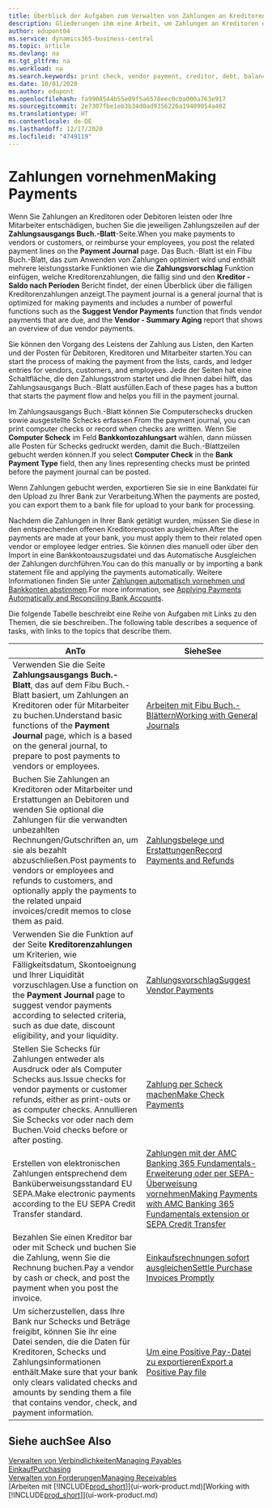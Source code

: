 ```yaml
---
title: Überblick der Aufgaben zum Verwalten von Zahlungen an Kreditoren | Microsoft Docs
description: Gliederungen ihm eine Arbeit, um Zahlungen an Kreditoren oder zu den Gläubigern, einschließlich Buchungszahlungszeilen und das Anzeigen einer Übersicht über den fälligen Saldo zu verwalten.
author: edupont04
ms.service: dynamics365-business-central
ms.topic: article
ms.devlang: na
ms.tgt_pltfrm: na
ms.workload: na
ms.search.keywords: print check, vendor payment, creditor, debt, balance due, AP
ms.date: 10/01/2020
ms.author: edupont
ms.openlocfilehash: fa9908544b55e09f5a6578eec0cba000a763e917
ms.sourcegitcommit: 2e7307fbe1eb3b34d0ad9356226a19409054a402
ms.translationtype: HT
ms.contentlocale: de-DE
ms.lasthandoff: 12/17/2020
ms.locfileid: "4749119"
---
```

# <a name="making-payments"></a><span data-ttu-id="4c81e-103">Zahlungen vornehmen</span><span class="sxs-lookup"><span data-stu-id="4c81e-103">Making Payments</span></span>

<span data-ttu-id="4c81e-104">Wenn Sie Zahlungen an Kreditoren oder Debitoren leisten oder Ihre Mitarbeiter entschädigen, buchen Sie die jeweiligen Zahlungszeilen auf der **Zahlungsausgangs Buch.-Blatt**-Seite.</span><span class="sxs-lookup"><span data-stu-id="4c81e-104">When you make payments to vendors or customers, or reimburse your employees, you post the related payment lines on the **Payment Journal** page.</span></span> <span data-ttu-id="4c81e-105">Das Buch.-Blatt ist ein Fibu Buch.-Blatt, das zum Anwenden von Zahlungen optimiert wird und enthält mehrere leistungsstarke Funktionen wie die **Zahlungsvorschlag** Funktion einfügen, welche Kreditorenzahlungen, die fällig sind und den **Kreditor - Saldo nach Perioden** Bericht findet, der einen Überblick über die fälligen Kreditorenzahlungen anzeigt.</span><span class="sxs-lookup"><span data-stu-id="4c81e-105">The payment journal is a general journal that is optimized for making payments and includes a number of powerful functions such as the **Suggest Vendor Payments** function that finds vendor payments that are due, and the **Vendor - Summary Aging** report that shows an overview of due vendor payments.</span></span>  

<span data-ttu-id="4c81e-106">Sie können den Vorgang des Leistens der Zahlung aus Listen, den Karten und der Posten für Debitoren, Kreditoren und Mitarbeiter starten.</span><span class="sxs-lookup"><span data-stu-id="4c81e-106">You can start the process of making the payment from the lists, cards, and ledger entries for vendors, customers, and employees.</span></span> <span data-ttu-id="4c81e-107">Jede der Seiten hat eine Schaltfläche, die den Zahlungsstrom startet und die Ihnen dabei hilft, das Zahlungsausgangs Buch.-Blatt ausfüllen.</span><span class="sxs-lookup"><span data-stu-id="4c81e-107">Each of these pages has a button that starts the payment flow and helps you fill in the payment journal.</span></span>  

<span data-ttu-id="4c81e-108">Im Zahlungsausgangs Buch.-Blatt können Sie Computerschecks drucken sowie ausgestellte Schecks erfassen.</span><span class="sxs-lookup"><span data-stu-id="4c81e-108">From the payment journal, you can print computer checks or record when checks are written.</span></span> <span data-ttu-id="4c81e-109">Wenn Sie **Computer Scheck** im Feld **Bankkontozahlungsart** wählen, dann müssen alle Posten für Schecks gedruckt werden, damit die Buch.-Blattzeilen gebucht werden können.</span><span class="sxs-lookup"><span data-stu-id="4c81e-109">If you select **Computer Check** in the **Bank Payment Type** field, then any lines representing checks must be printed before the payment journal can be posted.</span></span>

<span data-ttu-id="4c81e-110">Wenn Zahlungen gebucht werden, exportieren Sie sie in eine Bankdatei für den Upload zu Ihrer Bank zur Verarbeitung.</span><span class="sxs-lookup"><span data-stu-id="4c81e-110">When the payments are posted, you can export them to a bank file for upload to your bank for processing.</span></span>

<span data-ttu-id="4c81e-111">Nachdem die Zahlungen in Ihrer Bank getätigt wurden, müssen Sie diese in den entsprechenden offenen Kreditorenposten ausgleichen.</span><span class="sxs-lookup"><span data-stu-id="4c81e-111">After the payments are made at your bank, you must apply them to their related open vendor or employee ledger entries.</span></span> <span data-ttu-id="4c81e-112">Sie können dies manuell oder über den Import in eine Bankkontoauszugsdatei und das Automatische Ausgleichen der Zahlungen durchführen.</span><span class="sxs-lookup"><span data-stu-id="4c81e-112">You can do this manually or by importing a bank statement file and applying the payments automatically.</span></span> <span data-ttu-id="4c81e-113">Weitere Informationen finden Sie unter [Zahlungen automatisch vornehmen und Bankkonten abstimmen](receivables-apply-payments-auto-reconcile-bank-accounts.md).</span><span class="sxs-lookup"><span data-stu-id="4c81e-113">For more information, see [Applying Payments Automatically and Reconciling Bank Accounts](receivables-apply-payments-auto-reconcile-bank-accounts.md).</span></span>

<span data-ttu-id="4c81e-114">Die folgende Tabelle beschreibt eine Reihe von Aufgaben mit Links zu den Themen, die sie beschreiben..</span><span class="sxs-lookup"><span data-stu-id="4c81e-114">The following table describes a sequence of tasks, with links to the topics that describe them.</span></span>

| <span data-ttu-id="4c81e-115">An</span><span class="sxs-lookup"><span data-stu-id="4c81e-115">To</span></span> | <span data-ttu-id="4c81e-116">Siehe</span><span class="sxs-lookup"><span data-stu-id="4c81e-116">See</span></span> |
| --- | --- |
|<span data-ttu-id="4c81e-117">Verwenden Sie die Seite **Zahlungsausgangs Buch.-Blatt**, das auf dem Fibu Buch.-Blatt basiert, um Zahlungen an Kreditoren oder für Mitarbeiter zu buchen.</span><span class="sxs-lookup"><span data-stu-id="4c81e-117">Understand basic functions of the **Payment Journal** page, which is a based on the general journal, to prepare to post payments to vendors or employees.</span></span>|[<span data-ttu-id="4c81e-118">Arbeiten mit Fibu Buch.-Blättern</span><span class="sxs-lookup"><span data-stu-id="4c81e-118">Working with General Journals</span></span>](ui-work-general-journals.md)|
|<span data-ttu-id="4c81e-119">Buchen Sie Zahlungen an Kreditoren oder Mitarbeiter und Erstattungen an Debitoren und wenden Sie optional die Zahlungen für die verwandten unbezahlten Rechnungen/Gutschriften an, um sie als bezahlt abzuschließen.</span><span class="sxs-lookup"><span data-stu-id="4c81e-119">Post payments to vendors or employees and refunds to customers, and optionally apply the payments to the related unpaid invoices/credit memos to close them as paid.</span></span>|[<span data-ttu-id="4c81e-120">Zahlungsbelege und Erstattungen</span><span class="sxs-lookup"><span data-stu-id="4c81e-120">Record Payments and Refunds</span></span>](payables-how-post-payments-refunds.md)|
| <span data-ttu-id="4c81e-121">Verwenden Sie die Funktion auf der Seite **Kreditorenzahlungen** um Kriterien, wie Fälligkeitsdatum, Skontoeignung und Ihrer Liquidität vorzuschlagen.</span><span class="sxs-lookup"><span data-stu-id="4c81e-121">Use a function on the **Payment Journal** page to suggest vendor payments according to selected criteria, such as due date, discount eligibility, and your liquidity.</span></span> |[<span data-ttu-id="4c81e-122">Zahlungsvorschlag</span><span class="sxs-lookup"><span data-stu-id="4c81e-122">Suggest Vendor Payments</span></span>](payables-how-suggest-vendor-payments.md) |
| <span data-ttu-id="4c81e-123">Stellen Sie Schecks für Zahlungen entweder als Ausdruck oder als Computer Schecks aus.</span><span class="sxs-lookup"><span data-stu-id="4c81e-123">Issue checks for vendor payments or customer refunds, either as print-outs or as computer checks.</span></span> <span data-ttu-id="4c81e-124">Annullieren Sie Schecks vor oder nach dem Buchen.</span><span class="sxs-lookup"><span data-stu-id="4c81e-124">Void checks before or after posting.</span></span> |[<span data-ttu-id="4c81e-125">Zahlung per Scheck machen</span><span class="sxs-lookup"><span data-stu-id="4c81e-125">Make Check Payments</span></span>](payables-how-work-checks.md) |
|<span data-ttu-id="4c81e-126">Erstellen von elektronischen Zahlungen entsprechend dem Banküberweisungsstandard EU SEPA.</span><span class="sxs-lookup"><span data-stu-id="4c81e-126">Make electronic payments according to the EU SEPA Credit Transfer standard.</span></span>|[<span data-ttu-id="4c81e-127">Zahlungen mit der AMC Banking 365 Fundamentals-Erweiterung oder per SEPA-Überweisung vornehmen</span><span class="sxs-lookup"><span data-stu-id="4c81e-127">Making Payments with AMC Banking 365 Fundamentals extension or SEPA Credit Transfer</span></span>](finance-make-payments-with-bank-data-conversion-service-or-sepa-credit-transfer.md)|
| <span data-ttu-id="4c81e-128">Bezahlen Sie einen Kreditor bar oder mit Scheck und buchen Sie die Zahlung, wenn Sie die Rechnung buchen.</span><span class="sxs-lookup"><span data-stu-id="4c81e-128">Pay a vendor by cash or check, and post the payment when you post the invoice.</span></span> |[<span data-ttu-id="4c81e-129">Einkaufsrechnungen sofort ausgleichen</span><span class="sxs-lookup"><span data-stu-id="4c81e-129">Settle Purchase Invoices Promptly</span></span>](finance-how-to-settle-purchase-invoices-promptly.md) |
| <span data-ttu-id="4c81e-130">Um sicherzustellen, dass Ihre Bank nur Schecks und Beträge freigibt, können Sie ihr eine Datei senden, die die Daten für Kreditoren, Schecks und Zahlungsinformationen enthält.</span><span class="sxs-lookup"><span data-stu-id="4c81e-130">Make sure that your bank only clears validated checks and amounts by sending them a file that contains vendor, check, and payment information.</span></span> |[<span data-ttu-id="4c81e-131">Um eine Positive Pay-Datei zu exportieren</span><span class="sxs-lookup"><span data-stu-id="4c81e-131">Export a Positive Pay file</span></span>](finance-how-positive-pay.md) |

## <a name="see-also"></a><span data-ttu-id="4c81e-132">Siehe auch</span><span class="sxs-lookup"><span data-stu-id="4c81e-132">See Also</span></span>
[<span data-ttu-id="4c81e-133">Verwalten von Verbindlichkeiten</span><span class="sxs-lookup"><span data-stu-id="4c81e-133">Managing Payables</span></span>](payables-manage-payables.md)  
[<span data-ttu-id="4c81e-134">Einkauf</span><span class="sxs-lookup"><span data-stu-id="4c81e-134">Purchasing</span></span>](purchasing-manage-purchasing.md)  
[<span data-ttu-id="4c81e-135">Verwalten von Forderungen</span><span class="sxs-lookup"><span data-stu-id="4c81e-135">Managing Receivables</span></span>](receivables-manage-receivables.md)  
<span data-ttu-id="4c81e-136">[Arbeiten mit [!INCLUDE[prod_short](includes/prod_short.md)]](ui-work-product.md)</span><span class="sxs-lookup"><span data-stu-id="4c81e-136">[Working with [!INCLUDE[prod_short](includes/prod_short.md)]](ui-work-product.md)</span></span>  
